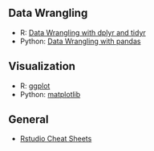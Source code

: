 ## Data Wrangling

* R: [Data Wrangling with dplyr and tidyr](https://www.rstudio.com/wp-content/uploads/2015/02/data-wrangling-cheatsheet.pdf)    
* Python: [Data Wrangling with pandas](https://github.com/pandas-dev/pandas/blob/master/doc/cheatsheet/Pandas_Cheat_Sheet.pdf)

## Visualization

* R: [ggplot](https://www.rstudio.com/wp-content/uploads/2015/03/ggplot2-cheatsheet.pdf)
* Python: [matplotlib](https://s3.amazonaws.com/assets.datacamp.com/blog_assets/Python_Matplotlib_Cheat_Sheet.pdf)

## General
* [Rstudio Cheat Sheets](https://www.rstudio.com/resources/cheatsheets/)
